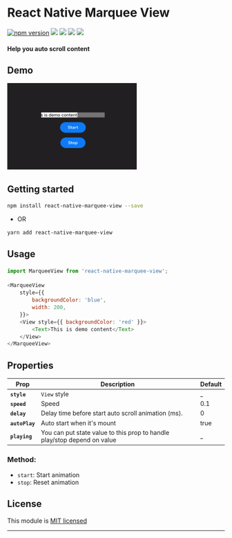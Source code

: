 
# React Native Marquee View
[![npm version](https://badge.fury.io/js/react-native-marquee-view.svg)](https://badge.fury.io/js/react-native-marquee-view) ![](https://img.shields.io/github/issues/minhchienwikipedia/react-native-marquee-view.svg) ![](https://img.shields.io/github/forks/minhchienwikipedia/react-native-marquee-view.svg) ![](https://img.shields.io/github/stars/minhchienwikipedia/react-native-marquee-view.svg) ![](https://img.shields.io/github/license/minhchienwikipedia/react-native-marquee-view.svg)
#### Help you auto scroll content

## Demo
<img src="./demo.gif" data-canonical-src="./demo.gif" width="300" height="200" />


## Getting started

```sh
npm install react-native-marquee-view --save
```

- OR


```sh
yarn add react-native-marquee-view
```

## Usage
```javascript
import MarqueeView from 'react-native-marquee-view';

<MarqueeView
	style={{
		backgroundColor: 'blue',
		width: 200,
	}}>
	<View style={{ backgroundColor: 'red' }}>
		<Text>This is demo content</Text>
	</View>
</MarqueeView>

```

## Properties

| Prop                  | Description                                         | Default |
| --------------------- | --------------------------------------------------- | ------- |
| **`style`**           | `View` style                                        | \_      |
| **`speed`**        	| Speed                         | 0.1     |
| **`delay`**           | Delay time before start auto scroll animation (ms). | 0    |
| **`autoPlay`**        | Auto start when it's mount | true    |
| **`playing`**         | You can put state value to this prop to handle play/stop depend on value | \_    |


### Method:
- `start`: Start animation  
- `stop`: Reset animation




## License

This module is [MIT licensed](./LICENSE)

---
  
